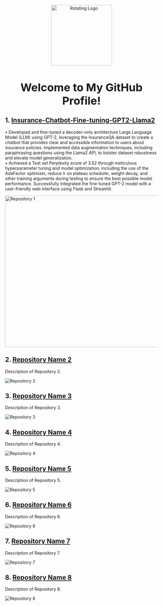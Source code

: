<!-- Header with Rotating Logo -->
<div align="center">
    <img src="https://example.com/animated-logo.gif" alt="Rotating Logo" width="200">
    <h2 style="font-size: 36px;">Welcome to My GitHub Profile!</h2>
</div>

<!-- Pinned Repositories -->
## 1. [Insurance-Chatbot-Fine-tuning-GPT2-Llama2](https://github.com/raj-maharajwala/Insurance-Chatbot-Fine-tuning-GPT2-Llama2)
   • Developed and fine-tuned a decoder-only architecture Large Language Model (LLM) using GPT-2, leveraging the InsuranceQA dataset to create a chatbot that provides clear and accessible information to users about insurance policies. Implemented data augmentation techniques, including paraphrasing questions using the Llama2 API, to bolster dataset robustness and elevate model generalization.<br>
   • Achieved a Test set Perplexity score of 3.52 through meticulous hyperparameter tuning and model optimization, including the use of the AdaFactor optimizer, reduce lr on plateau scheduler, weight decay, and other training arguments during testing to ensure the best possible model performance. Successfully integrated the fine-tuned GPT-2 model with a user-friendly web interface using Flask and Streamlit.

   <img src="https://github.com/raj-maharajwala/Insurance-Chatbot-Fine-tuning-GPT2-Llama2/blob/main/video/InsuranceGPT_big.gif" alt="Repository 1" width="800" height="500">

## 2. [Repository Name 2](link-to-repository-2)
   Description of Repository 2.

   ![Repository 2](repository-2-image.jpg)

## 3. [Repository Name 3](link-to-repository-3)
   Description of Repository 3.

   ![Repository 3](repository-3-image.jpg)

## 4. [Repository Name 4](link-to-repository-4)
   Description of Repository 4.

   ![Repository 4](repository-4-image.jpg)

## 5. [Repository Name 5](link-to-repository-5)
   Description of Repository 5.

   ![Repository 5](repository-5-image.jpg)

## 6. [Repository Name 6](link-to-repository-6)
   Description of Repository 6.

   ![Repository 6](repository-6-image.jpg)

## 7. [Repository Name 7](link-to-repository-7)
   Description of Repository 7.

   ![Repository 7](repository-7-image.jpg)

## 8. [Repository Name 8](link-to-repository-8)
   Description of Repository 8.

   ![Repository 8](repository-8-image.jpg)

